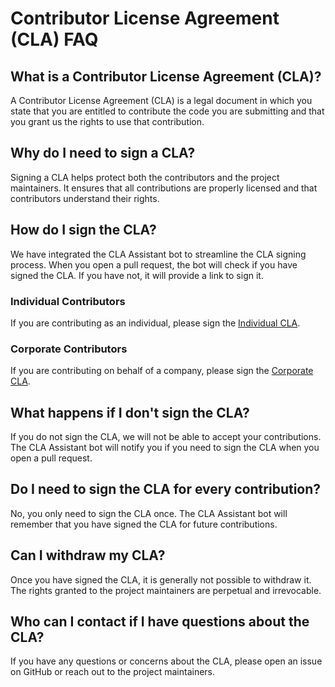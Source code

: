 # Contributor License Agreement (CLA) FAQ

## What is a Contributor License Agreement (CLA)?

A Contributor License Agreement (CLA) is a legal document in which you state that you are entitled to contribute the code you are submitting and that you grant us the rights to use that contribution.

## Why do I need to sign a CLA?

Signing a CLA helps protect both the contributors and the project maintainers. It ensures that all contributions are properly licensed and that contributors understand their rights.

## How do I sign the CLA?

We have integrated the CLA Assistant bot to streamline the CLA signing process. When you open a pull request, the bot will check if you have signed the CLA. If you have not, it will provide a link to sign it.

### Individual Contributors

If you are contributing as an individual, please sign the [Individual CLA](docs/cla/individual_cla.md).

### Corporate Contributors

If you are contributing on behalf of a company, please sign the [Corporate CLA](docs/cla/corporate_cla.md).

## What happens if I don't sign the CLA?

If you do not sign the CLA, we will not be able to accept your contributions. The CLA Assistant bot will notify you if you need to sign the CLA when you open a pull request.

## Do I need to sign the CLA for every contribution?

No, you only need to sign the CLA once. The CLA Assistant bot will remember that you have signed the CLA for future contributions.

## Can I withdraw my CLA?

Once you have signed the CLA, it is generally not possible to withdraw it. The rights granted to the project maintainers are perpetual and irrevocable.

## Who can I contact if I have questions about the CLA?

If you have any questions or concerns about the CLA, please open an issue on GitHub or reach out to the project maintainers.
